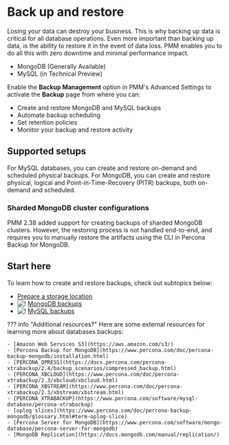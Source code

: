 # Back up and restore

Losing your data can destroy your business. This is why backing up data is critical for all database operations.
Even more important than backing up data, is the ability to restore it in the event of data loss.
PMM enables you to do all this with zero downtime and minimal performance impact.

- MongoDB (Generally Available)
- MySQL (in Technical Preview)

Enable the **Backup Management** option in PMM's Advanced Settings to activate the **Backup** page from where you can: 

- Create and restore MongoDB and MySQL backups 
- Automate backup scheduling
- Set retention policies
- Monitor your backup and restore activity

## Supported setups

For MySQL databases, you can create and restore on-demand and scheduled physical backups. For MongoDB, you can create and restore physical, logical and Point-in-Time-Recovery (PITR) backups, both on-demand and scheduled.

### Sharded MongoDB cluster configurations

PMM 2.38 added support for creating backups of sharded MongoDB clusters. However, the restoring process is not handled end-to-end, and requires you to manually restore the artifacts using the CLI in Percona Backup for MongoDB.


## Start here
To learn how to create and restore backups, check out subtopics below:

- [Prepare a storage location](prepare_storage_location.md)
- ![!](../_images/MongoDB_Logo.png)  [MongoDB  backups](mongodb-backup/create_mongo_on_demand.md)
- ![!](../_images/mysql_logo.png) [MySQL backups](mysql-backup/create_mysql_backup.md) 


??? info "Additional resources?"
    Here are some external resources for learning more about databases backups:

    - [Amazon Web Services S3](https://aws.amazon.com/s3/)
    - [Percona Backup for MongoDB](https://www.percona.com/doc/percona-backup-mongodb/installation.html)
    - [PERCONA_QPRESS](https://docs.percona.com/percona-xtrabackup/2.4/backup_scenarios/compressed_backup.html)
    - [PERCONA_XBCLOUD](https://www.percona.com/doc/percona-xtrabackup/2.3/xbcloud/xbcloud.html)
    - [PERCONA_XBSTREAM](https://www.percona.com/doc/percona-xtrabackup/2.3/xbstream/xbstream.html)
    - [PERCONA_XTRABACKUP](https://www.percona.com/software/mysql-database/percona-xtrabackup)
    - [oplog slices](https://www.percona.com/doc/percona-backup-mongodb/glossary.html#term-oplog-slice)
    - [Percona Server for MongoDB](https://www.percona.com/software/mongo-database/percona-server-for-mongodb)
    - [MongoDB Replication](https://docs.mongodb.com/manual/replication/)
